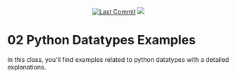 <p align="center"> 
<a href="https://github.com/SMMS28"><img src="https://img.shields.io/static/v1?logo=github&label=maintainer&message=SMMS28&color=ff3300" alt="Last Commit"/></a> 
<a href="https://hits.seeyoufarm.com"><img src="https://hits.seeyoufarm.com/api/count/incr/badge.svg?url=https%3A%2F%2Fgithub.com%2Fmilaan9%2F/tree/main/01_Python_Datatypes_examples&count_bg=%231DC92C&title_bg=%23555555&icon=&icon_color=%23E7E7E7&title=views&edge_flat=false"/></a>
</p> 
<!--<img src="https://badges.pufler.dev/contributors/milaan9/01_Python_Introduction?size=50&padding=5&bots=true" alt="milaan9"/>-->
 
 
# 02 Python Datatypes Examples

In this class, you'll find examples related to python datatypes with a detailed explanations.
